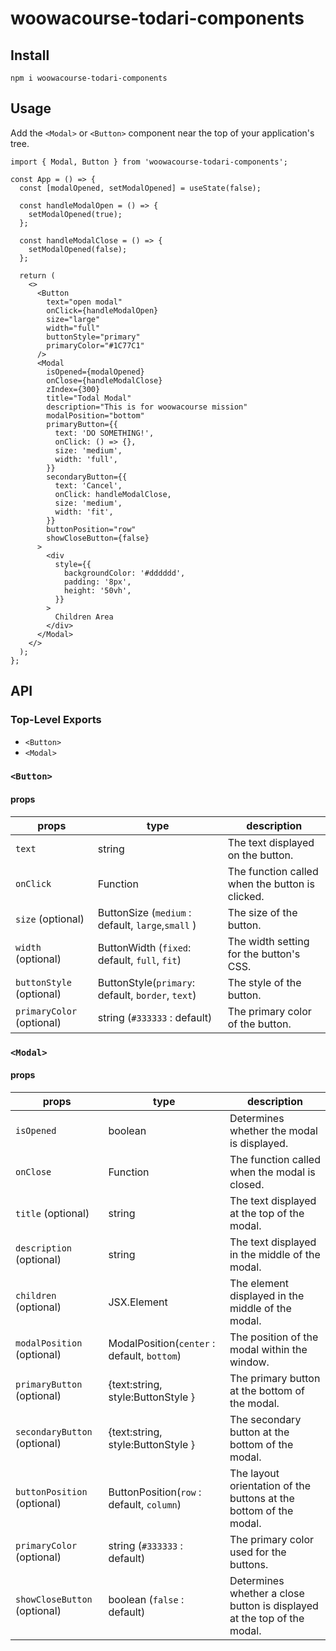 # woowacourse-todari-components

## Install

```
npm i woowacourse-todari-components
```

## Usage

Add the `<Modal>` or `<Button>` component near the top of your application's tree.

```tsx
import { Modal, Button } from 'woowacourse-todari-components';

const App = () => {
  const [modalOpened, setModalOpened] = useState(false);

  const handleModalOpen = () => {
    setModalOpened(true);
  };

  const handleModalClose = () => {
    setModalOpened(false);
  };

  return (
    <>
      <Button
        text="open modal"
        onClick={handleModalOpen}
        size="large"
        width="full"
        buttonStyle="primary"
        primaryColor="#1C77C1"
      />
      <Modal
        isOpened={modalOpened}
        onClose={handleModalClose}
        zIndex={300}
        title="Todal Modal"
        description="This is for woowacourse mission"
        modalPosition="bottom"
        primaryButton={{
          text: 'DO SOMETHING!',
          onClick: () => {},
          size: 'medium',
          width: 'full',
        }}
        secondaryButton={{
          text: 'Cancel',
          onClick: handleModalClose,
          size: 'medium',
          width: 'fit',
        }}
        buttonPosition="row"
        showCloseButton={false}
      >
        <div
          style={{
            backgroundColor: '#dddddd',
            padding: '8px',
            height: '50vh',
          }}
        >
          Children Area
        </div>
      </Modal>
    </>
  );
};
```

## API

### Top-Level Exports

- `<Button>`
- `<Modal>`

### `<Button>`

#### props

| props                     | type                                              | description                                     |
| ------------------------- | ------------------------------------------------- | ----------------------------------------------- |
| `text`                    | string                                            | The text displayed on the button.               |
| `onClick`                 | Function                                          | The function called when the button is clicked. |
| `size` (optional)         | ButtonSize (`medium` : default, `large`,`small` ) | The size of the button.                         |
| `width` (optional)        | ButtonWidth (`fixed`: default, `full`, `fit`)     | The width setting for the button's CSS.         |
| `buttonStyle` (optional)  | ButtonStyle(`primary`: default, `border`, `text`) | The style of the button.                        |
| `primaryColor` (optional) | string (`#333333` : default)                      | The primary color of the button.                |

### `<Modal>`

#### props

| props                        | type                                        | description                                                             |
| ---------------------------- | ------------------------------------------- | ----------------------------------------------------------------------- |
| `isOpened`                   | boolean                                     | Determines whether the modal is displayed.                              |
| `onClose`                    | Function                                    | The function called when the modal is closed.                           |
| `title` (optional)           | string                                      | The text displayed at the top of the modal.                             |
| `description` (optional)     | string                                      | The text displayed in the middle of the modal.                          |
| `children` (optional)        | JSX.Element                                 | The element displayed in the middle of the modal.                       |
| `modalPosition` (optional)   | ModalPosition(`center` : default, `bottom`) | The position of the modal within the window.                            |
| `primaryButton` (optional)   | {text:string, style:ButtonStyle }           | The primary button at the bottom of the modal.                          |
| `secondaryButton` (optional) | {text:string, style:ButtonStyle }           | The secondary button at the bottom of the modal.                        |
| `buttonPosition` (optional)  | ButtonPosition(`row` : default, `column`)   | The layout orientation of the buttons at the bottom of the modal.       |
| `primaryColor` (optional)    | string (`#333333` : default)                | The primary color used for the buttons.                                 |
| `showCloseButton` (optional) | boolean (`false` : default)                 | Determines whether a close button is displayed at the top of the modal. |
